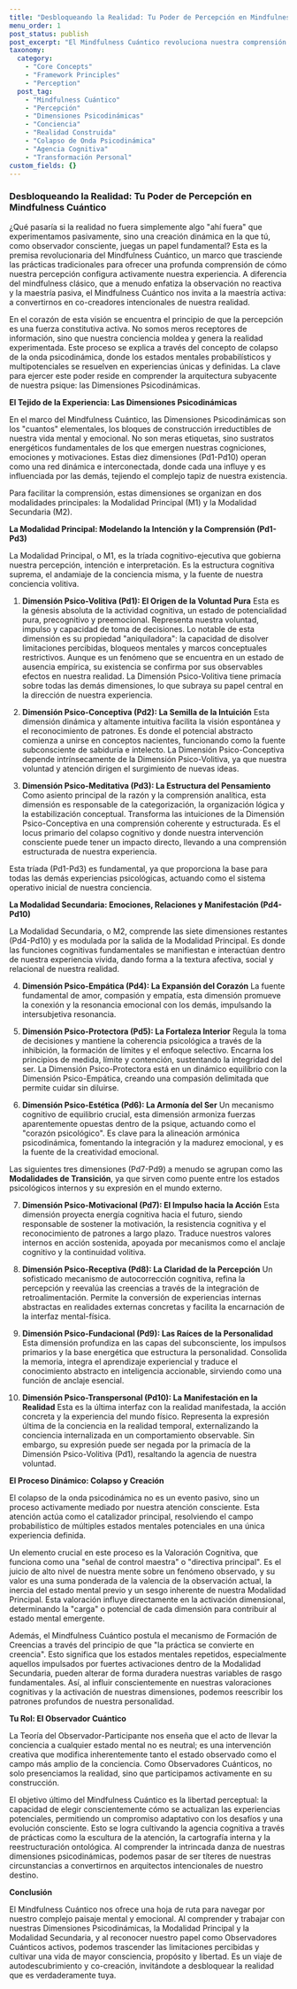 ```yaml
---
title: "Desbloqueando la Realidad: Tu Poder de Percepción en Mindfulness Cuántico"
menu_order: 1
post_status: publish
post_excerpt: "El Mindfulness Cuántico revoluciona nuestra comprensión de la realidad, revelando cómo tu conciencia moldea activamente tu experiencia. Aprende sobre las Dimensiones Psicodinámicas que componen tu mente y cómo puedes ejercer tu agencia para co-crear una realidad más alineada con tu verdadero potencial."
taxonomy:
  category:
    - "Core Concepts"
    - "Framework Principles"
    - "Perception"
  post_tag:
    - "Mindfulness Cuántico"
    - "Percepción"
    - "Dimensiones Psicodinámicas"
    - "Conciencia"
    - "Realidad Construida"
    - "Colapso de Onda Psicodinámica"
    - "Agencia Cognitiva"
    - "Transformación Personal"
custom_fields: {}
---
```


### Desbloqueando la Realidad: Tu Poder de Percepción en Mindfulness Cuántico

¿Qué pasaría si la realidad no fuera simplemente algo "ahí fuera" que experimentamos pasivamente, sino una creación dinámica en la que tú, como observador consciente, juegas un papel fundamental? Esta es la premisa revolucionaria del Mindfulness Cuántico, un marco que trasciende las prácticas tradicionales para ofrecer una profunda comprensión de cómo nuestra percepción configura activamente nuestra experiencia. A diferencia del mindfulness clásico, que a menudo enfatiza la observación no reactiva y la maestría pasiva, el Mindfulness Cuántico nos invita a la maestría activa: a convertirnos en co-creadores intencionales de nuestra realidad.

En el corazón de esta visión se encuentra el principio de que la percepción es una fuerza constitutiva activa. No somos meros receptores de información, sino que nuestra conciencia moldea y genera la realidad experimentada. Este proceso se explica a través del concepto de colapso de la onda psicodinámica, donde los estados mentales probabilísticos y multipotenciales se resuelven en experiencias únicas y definidas. La clave para ejercer este poder reside en comprender la arquitectura subyacente de nuestra psique: las Dimensiones Psicodinámicas.

**El Tejido de la Experiencia: Las Dimensiones Psicodinámicas**

En el marco del Mindfulness Cuántico, las Dimensiones Psicodinámicas son los "cuantos" elementales, los bloques de construcción irreductibles de nuestra vida mental y emocional. No son meras etiquetas, sino sustratos energéticos fundamentales de los que emergen nuestras cogniciones, emociones y motivaciones. Estas diez dimensiones (Pd1-Pd10) operan como una red dinámica e interconectada, donde cada una influye y es influenciada por las demás, tejiendo el complejo tapiz de nuestra existencia.

Para facilitar la comprensión, estas dimensiones se organizan en dos modalidades principales: la Modalidad Principal (M1) y la Modalidad Secundaria (M2).

**La Modalidad Principal: Modelando la Intención y la Comprensión (Pd1-Pd3)**

La Modalidad Principal, o M1, es la tríada cognitivo-ejecutiva que gobierna nuestra percepción, intención e interpretación. Es la estructura cognitiva suprema, el andamiaje de la conciencia misma, y la fuente de nuestra conciencia volitiva.

1.  **Dimensión Psico-Volitiva (Pd1): El Origen de la Voluntad Pura**
    Esta es la génesis absoluta de la actividad cognitiva, un estado de potencialidad pura, precognitivo y preemocional. Representa nuestra voluntad, impulso y capacidad de toma de decisiones. Lo notable de esta dimensión es su propiedad "aniquiladora": la capacidad de disolver limitaciones percibidas, bloqueos mentales y marcos conceptuales restrictivos. Aunque es un fenómeno que se encuentra en un estado de ausencia empírica, su existencia se confirma por sus observables efectos en nuestra realidad. La Dimensión Psico-Volitiva tiene primacía sobre todas las demás dimensiones, lo que subraya su papel central en la dirección de nuestra experiencia.

2.  **Dimensión Psico-Conceptiva (Pd2): La Semilla de la Intuición**
    Esta dimensión dinámica y altamente intuitiva facilita la visión espontánea y el reconocimiento de patrones. Es donde el potencial abstracto comienza a unirse en conceptos nacientes, funcionando como la fuente subconsciente de sabiduría e intelecto. La Dimensión Psico-Conceptiva depende intrínsecamente de la Dimensión Psico-Volitiva, ya que nuestra voluntad y atención dirigen el surgimiento de nuevas ideas.

3.  **Dimensión Psico-Meditativa (Pd3): La Estructura del Pensamiento**
    Como asiento principal de la razón y la comprensión analítica, esta dimensión es responsable de la categorización, la organización lógica y la estabilización conceptual. Transforma las intuiciones de la Dimensión Psico-Conceptiva en una comprensión coherente y estructurada. Es el locus primario del colapso cognitivo y donde nuestra intervención consciente puede tener un impacto directo, llevando a una comprensión estructurada de nuestra experiencia.

Esta tríada (Pd1-Pd3) es fundamental, ya que proporciona la base para todas las demás experiencias psicológicas, actuando como el sistema operativo inicial de nuestra conciencia.

**La Modalidad Secundaria: Emociones, Relaciones y Manifestación (Pd4-Pd10)**

La Modalidad Secundaria, o M2, comprende las siete dimensiones restantes (Pd4-Pd10) y es modulada por la salida de la Modalidad Principal. Es donde las funciones cognitivas fundamentales se manifiestan e interactúan dentro de nuestra experiencia vivida, dando forma a la textura afectiva, social y relacional de nuestra realidad.

4.  **Dimensión Psico-Empática (Pd4): La Expansión del Corazón**
    La fuente fundamental de amor, compasión y empatía, esta dimensión promueve la conexión y la resonancia emocional con los demás, impulsando la intersubjetiva resonancia.

5.  **Dimensión Psico-Protectora (Pd5): La Fortaleza Interior**
    Regula la toma de decisiones y mantiene la coherencia psicológica a través de la inhibición, la formación de límites y el enfoque selectivo. Encarna los principios de medida, límite y contención, sustentando la integridad del ser. La Dimensión Psico-Protectora está en un dinámico equilibrio con la Dimensión Psico-Empática, creando una compasión delimitada que permite cuidar sin diluirse.

6.  **Dimensión Psico-Estética (Pd6): La Armonía del Ser**
    Un mecanismo cognitivo de equilibrio crucial, esta dimensión armoniza fuerzas aparentemente opuestas dentro de la psique, actuando como el "corazón psicológico". Es clave para la alineación armónica psicodinámica, fomentando la integración y la madurez emocional, y es la fuente de la creatividad emocional.

Las siguientes tres dimensiones (Pd7-Pd9) a menudo se agrupan como las **Modalidades de Transición**, ya que sirven como puente entre los estados psicológicos internos y su expresión en el mundo externo.

7.  **Dimensión Psico-Motivacional (Pd7): El Impulso hacia la Acción**
    Esta dimensión proyecta energía cognitiva hacia el futuro, siendo responsable de sostener la motivación, la resistencia cognitiva y el reconocimiento de patrones a largo plazo. Traduce nuestros valores internos en acción sostenida, apoyada por mecanismos como el anclaje cognitivo y la continuidad volitiva.

8.  **Dimensión Psico-Receptiva (Pd8): La Claridad de la Percepción**
    Un sofisticado mecanismo de autocorrección cognitiva, refina la percepción y reevalúa las creencias a través de la integración de retroalimentación. Permite la conversión de experiencias internas abstractas en realidades externas concretas y facilita la encarnación de la interfaz mental-física.

9.  **Dimensión Psico-Fundacional (Pd9): Las Raíces de la Personalidad**
    Esta dimensión profundiza en las capas del subconsciente, los impulsos primarios y la base energética que estructura la personalidad. Consolida la memoria, integra el aprendizaje experiencial y traduce el conocimiento abstracto en inteligencia accionable, sirviendo como una función de anclaje esencial.

10. **Dimensión Psico-Transpersonal (Pd10): La Manifestación en la Realidad**
    Esta es la última interfaz con la realidad manifestada, la acción concreta y la experiencia del mundo físico. Representa la expresión última de la conciencia en la realidad temporal, externalizando la conciencia internalizada en un comportamiento observable. Sin embargo, su expresión puede ser negada por la primacía de la Dimensión Psico-Volitiva (Pd1), resaltando la agencia de nuestra voluntad.

**El Proceso Dinámico: Colapso y Creación**

El colapso de la onda psicodinámica no es un evento pasivo, sino un proceso activamente mediado por nuestra atención consciente. Esta atención actúa como el catalizador principal, resolviendo el campo probabilístico de múltiples estados mentales potenciales en una única experiencia definida.

Un elemento crucial en este proceso es la Valoración Cognitiva, que funciona como una "señal de control maestra" o "directiva principal". Es el juicio de alto nivel de nuestra mente sobre un fenómeno observado, y su valor es una suma ponderada de la valencia de la observación actual, la inercia del estado mental previo y un sesgo inherente de nuestra Modalidad Principal. Esta valoración influye directamente en la activación dimensional, determinando la "carga" o potencial de cada dimensión para contribuir al estado mental emergente.

Además, el Mindfulness Cuántico postula el mecanismo de Formación de Creencias a través del principio de que "la práctica se convierte en creencia". Esto significa que los estados mentales repetidos, especialmente aquellos impulsados por fuertes activaciones dentro de la Modalidad Secundaria, pueden alterar de forma duradera nuestras variables de rasgo fundamentales. Así, al influir conscientemente en nuestras valoraciones cognitivas y la activación de nuestras dimensiones, podemos reescribir los patrones profundos de nuestra personalidad.

**Tu Rol: El Observador Cuántico**

La Teoría del Observador-Participante nos enseña que el acto de llevar la conciencia a cualquier estado mental no es neutral; es una intervención creativa que modifica inherentemente tanto el estado observado como el campo más amplio de la conciencia. Como Observadores Cuánticos, no solo presenciamos la realidad, sino que participamos activamente en su construcción.

El objetivo último del Mindfulness Cuántico es la libertad perceptual: la capacidad de elegir conscientemente cómo se actualizan las experiencias potenciales, permitiendo un compromiso adaptativo con los desafíos y una evolución consciente. Esto se logra cultivando la agencia cognitiva a través de prácticas como la escultura de la atención, la cartografía interna y la reestructuración ontológica. Al comprender la intrincada danza de nuestras dimensiones psicodinámicas, podemos pasar de ser títeres de nuestras circunstancias a convertirnos en arquitectos intencionales de nuestro destino.

**Conclusión**

El Mindfulness Cuántico nos ofrece una hoja de ruta para navegar por nuestro complejo paisaje mental y emocional. Al comprender y trabajar con nuestras Dimensiones Psicodinámicas, la Modalidad Principal y la Modalidad Secundaria, y al reconocer nuestro papel como Observadores Cuánticos activos, podemos trascender las limitaciones percibidas y cultivar una vida de mayor consciencia, propósito y libertad. Es un viaje de autodescubrimiento y co-creación, invitándote a desbloquear la realidad que es verdaderamente tuya.